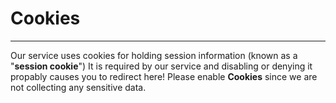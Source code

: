 # Cookies
---
Our service uses cookies for holding session information (known as a "**session cookie**")
It is required by our service and disabling or denying it propably causes you to redirect here!
Please enable **Cookies** since we are not collecting any sensitive data.
 
